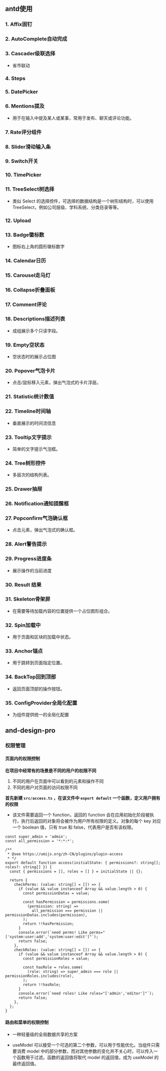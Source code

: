 ## antd使用

### 1. Affix固钉



### 2. AutoComplete自动完成



### 3. Cascader级联选择

+ 省市联动

### 4. Steps



### 5. DatePicker



### 6. Mentions提及

+ 用于在输入中提及某人或某事，常用于发布、聊天或评论功能。



### 7. Rate评分组件



### 8. Slider滑动输入条



### 9. Switch开关



### 10. TimePicker



### 11. TreeSelect树选择

+ 类似 Select 的选择控件，可选择的数据结构是一个树形结构时，可以使用 TreeSelect，例如公司层级、学科系统、分类目录等等。

### 12. Upload



### 13. Badge徽标数

+ 图标右上角的圆形徽标数字





### 14. Calendar日历



### 15. Carousel走马灯



### 16. Collapse折叠面板



### 17. Comment评论



### 18. Descriptions描述列表

+ 成组展示多个只读字段。





### 19. Empty空状态

+ 空状态时的展示占位图





### 20. Popover气泡卡片

+ 点击/鼠标移入元素，弹出气泡式的卡片浮层。





### 21. Statistic统计数值





### 22. Timeline时间轴

+ 垂直展示的时间流信息



### 23. Tooltip文字提示

+ 简单的文字提示气泡框。



### 24. Tree树形控件

+ 多层次的结构列表。





### 25. Drawer抽屉





### 26. Notification通知提醒框





### 27. Popconfirm气泡确认框

+ 点击元素，弹出气泡式的确认框。



### 28. Alert警告提示



### 29. Progress进度条

+ 展示操作的当前进度





### 30. Result 结果



### 31. Skeleton骨架屏

+ 在需要等待加载内容的位置提供一个占位图形组合。



### 32. Spin加载中

+ 用于页面和区块的加载中状态。



### 33. Anchor锚点

+ 用于跳转到页面指定位置。



### 34. BackTop回到顶部

+ 返回页面顶部的操作按钮。





### 35. ConfigProvider全局化配置

+ 为组件提供统一的全局化配置





## and-design-pro

### 权限管理

#### 页面内的权限控制

**在项目中经常有的场景是不同的用户的权限不同**

1. 不同的用户在页面中可以看到的元素和操作不同
2. 不同的用户对页面的访问权限不同

**首先新建 `src/access.ts` ，在该文件中 `export default` 一个函数，定义用户拥有的权限**

+ 该文件需要返回一个 function，返回的 function 会在应用初始化阶段被执行，执行后返回的对象将会被作为用户所有权限的定义。对象的每个 key 对应一个 boolean 值，只有 true 和 false，代表用户是否有该权限。

```tsx
const super_admin = 'admin';
const all_permission = '*:*:*';

/**
 * @see https://umijs.org/zh-CN/plugins/plugin-access
 * */
export default function access(initialState: { permissions?: string[]; roles?: string[] }) {
  const { permissions = [], roles = [] } = initialState || {};

  return {
    checkPerms: (value: string[] = []) => {
      if (value && value instanceof Array && value.length > 0) {
        const permissionDatas = value;

        const hasPermission = permissions.some(
          (permission: string) =>
            all_permission === permission || permissionDatas.includes(permission),
        );
        return !!hasPermission;
      }
      console.error(`need perms! Like perms="['system:user:add','system:user:edit']"`);
      return false;
    },
    checkRoles: (value: string[] = []) => {
      if (value && value instanceof Array && value.length > 0) {
        const permissionRoles = value;

        const hasRole = roles.some(
          (role: string) => super_admin === role || permissionRoles.includes(role),
        );
        return !!hasRole;
      }
      console.error(`need roles! Like roles="['admin','editor']"`);
      return false;
    },
  };
}

```

#### 路由和菜单的权限控制

+ 一种轻量级的全局数据共享的方案

+ useModel 可以接受一个可选的第二个参数，可以用于性能优化。当组件只需要消费 model 中的部分参数，而对其他参数的变化并不关心时，可以传入一个函数用于过滤。函数的返回值将取代 model 的返回值，成为 useModel 的最终返回值。
